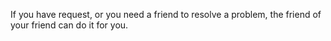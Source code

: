 If you have request, or you need a friend to resolve a problem, the friend of your friend can do it for you.